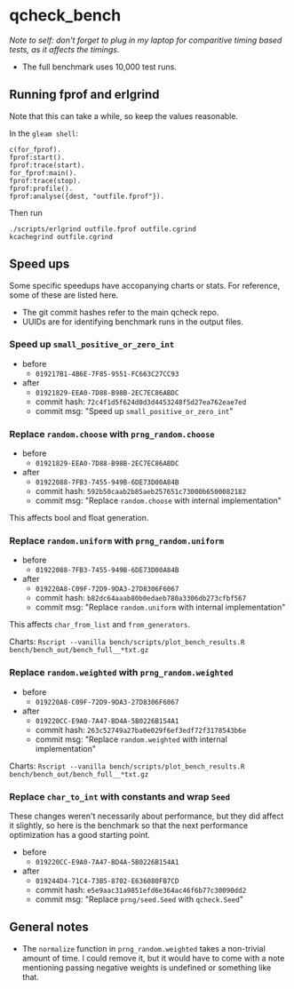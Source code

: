 # qcheck_bench

_Note to self: don't forget to plug in my laptop for comparitive timing based tests, as it affects the timings._

- The full benchmark uses 10,000 test runs.

## Running fprof and erlgrind

Note that this can take a while, so keep the values reasonable.

In the `gleam shell`:

```
c(for_fprof).
fprof:start().
fprof:trace(start).
for_fprof:main().
fprof:trace(stop).
fprof:profile().
fprof:analyse({dest, "outfile.fprof"}).
```

Then run

```
./scripts/erlgrind outfile.fprof outfile.cgrind
kcachegrind outfile.cgrind
```

## Speed ups

Some specific speedups have accopanying charts or stats. For reference, some of these are listed here.

- The git commit hashes refer to the main qcheck repo.
- UUIDs are for identifying benchmark runs in the output files.

### Speed up `small_positive_or_zero_int`

- before
  - `019217B1-4B6E-7F85-9551-FC663C27CC93`
- after
  - `01921829-EEA0-7D88-B98B-2EC7EC86ABDC`
  - commit hash: `72c4f1d5f624d0d3d4453248f5d27ea762eae7ed`
  - commit msg: "Speed up `small_positive_or_zero_int`"

### Replace `random.choose` with `prng_random.choose`

- before
  - `01921829-EEA0-7D88-B98B-2EC7EC86ABDC`
- after
  - `01922088-7FB3-7455-949B-6DE73D00A84B`
  - commit hash: `592b50caab2b85aeb257651c73000b6500082182`
  - commit msg: "Replace `random.choose` with internal implementation"

This affects bool and float generation.

### Replace `random.uniform` with `prng_random.uniform`

- before
  - `01922088-7FB3-7455-949B-6DE73D00A84B`
- after
  - `019220A8-C09F-72D9-9DA3-27D8306F6067`
  - commit hash: `b82dc64aaab80b0edaeb780a3306db273cfbf567`
  - commit msg: "Replace `random.uniform` with internal implementation"

This affects `char_from_list` and `from_generators`.

Charts: `Rscript --vanilla bench/scripts/plot_bench_results.R bench/bench_out/bench_full__*txt.gz`

### Replace `random.weighted` with `prng_random.weighted`

- before
  - `019220A8-C09F-72D9-9DA3-27D8306F6067`
- after
  - `019220CC-E9A0-7A47-BD4A-5B0226B154A1`
  - commit hash: `263c52749a27ba0e029f6ef3edf72f3178543b6e`
  - commit msg: "Replace `random.weighted` with internal implementation"

Charts: `Rscript --vanilla bench/scripts/plot_bench_results.R bench/bench_out/bench_full__*txt.gz`

### Replace `char_to_int` with constants and wrap `Seed`

These changes weren't necessarily about performance, but they did affect it slightly, so here is the benchmark so that the next performance optimization has a good starting point.

- before
  - `019220CC-E9A0-7A47-BD4A-5B0226B154A1`
- after
  - `019244D4-71C4-73B5-8702-E636080FB7CD`
  - commit hash: `e5e9aac31a9851efd6e364ac46f6b77c30090dd2`
  - commit msg: "Replace `prng/seed.Seed` with `qcheck.Seed`"

## General notes

- The `normalize` function in `prng_random.weighted` takes a non-trivial amount of time. I could remove it, but it would have to come with a note mentioning passing negative weights is undefined or something like that.
